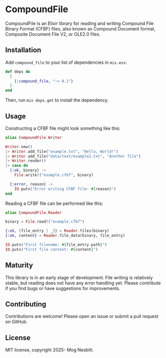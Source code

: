 # CompoundFile

CompoundFile is an Elixir library for reading and writing Compound File Binary Format (CFBF) files, also known as
Compound Document format, Composite Document File V2, or OLE2.0 files.

## Installation

Add `compound_file` to your list of dependencies in `mix.exs`:

```elixir
def deps do
  [
    {:compound_file, "~> 0.1"}
  ]
end
```

Then, run `mix deps.get` to install the dependency.

## Usage

Constructing a CFBF file might look something like this:

```elixir
alias CompoundFile.Writer

Writer.new()
|> Writer.add_file("example.txt", "Hello, World!")
|> Writer.add_file("data/text/example2.txt", "Another file")
|> Writer.render()
|> case do
  {:ok, binary} ->
    File.write!("example.cfbf", binary)

  {:error, reason} ->
    IO.puts("Error writing CFBF file: #{reason}")
end
```

Reading a CFBF file can be performed like this:

```elixir
alias CompoundFile.Reader

binary = File.read!("example.cfbf")

{:ok, [file_entry | _]} = Reader.files(binary)
{:ok, content} = Reader.file_data(binary, file_entry)

IO.puts("First filename: #{file_entry.path}")
IO.puts("First file content: #{content}")
```

## Maturity

This library is in an early stage of development. File writing is relatively stable, but reading does not have
any error handling yet. Please contribute if you find bugs or have suggestions for improvements.

## Contributing

Contributions are welcome! Please open an issue or submit a pull request on GitHub.

## License

MIT license, copyright 2025- Mog Nesbitt.
